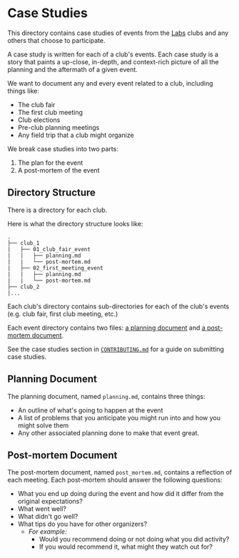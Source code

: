 # Case Studies

This directory contains case studies of events from the
[Labs](../meta/labs) clubs and any others that choose to participate.

A case study is written for each of a club's events. Each case study is a story
that paints a up-close, in-depth, and context-rich picture of all the planning
and the aftermath of a given event.

We want to document any and every event related to a club, including things
like:

- The club fair
- The first club meeting
- Club elections
- Pre-club planning meetings
- Any field trip that a club might organize

We break case studies into two parts:

1. The plan for the event
2. A post-mortem of the event

## Directory Structure

There is a directory for each club.

Here is what the directory structure looks like:

```
.
├── club_1
|   ├── 01_club_fair_event
|   |   ├── planning.md
|   |   └── post-mortem.md
|   ├── 02_first_meeting_event
|   |   ├── planning.md
|   |   └── post-mortem.md
├── club_2
|...
```

Each club's directory contains sub-directories for each of the club's events
(e.g. club fair, first club meeting, etc.)

Each event directory contains two files:
[a planning document](#planning-document) and
[a post-mortem document](#post-mortem-document).

See the case studies section in
[`CONTRIBUTING.md`](../CONTRIBUTING.md#contributing-case-studies)
for a guide on submitting case studies.

## Planning Document

The planning document, named `planning.md`, contains three things:  

- An outline of what's going to happen at the event
- A list of problems that you anticipate you might run into and how you might
  solve them
- Any other associated planning done to make that event great.

## Post-mortem Document

The post-mortem document, named `post_mortem.md`, contains a reflection of each
meeting. Each post-mortem should answer the following questions:

- What you end up doing during the event and how did it differ from the original
  expectations?
- What went well?
- What didn't go well?
- What tips do you have for other organizers?
  - _For example:_
    - Would you recommend doing or not doing what you did activity?
    - If you would recommend it, what might they watch out for?
